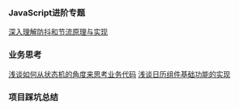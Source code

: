### JavaScript进阶专题
[深入理解防抖和节流原理与实现]()

### 业务思考
[浅谈如何从状态机的角度来思考业务代码]()
[浅谈日历组件基础功能的实现]()

### 项目踩坑总结
